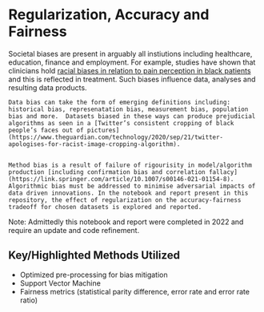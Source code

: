 # Regularization, Accuracy and Fairness
Societal biases are present in arguably all instiutions including healthcare, education, finance and employment. For example, studies have shown that clinicians hold [racial biases in relation to pain perception in black patients](https://www.ncbi.nlm.nih.gov/pmc/articles/PMC4843483/) and this is reflected in treatment. Such biases influence data, analyses and resulting data products. 


    Data bias can take the form of emerging definitions including: historical bias, represenatation bias, measurement bias, population bias and more.  Datasets biased in these ways can produce prejudicial algorithms as seen in a [Twitter’s consistent cropping of black people’s faces out of pictures](https://www.theguardian.com/technology/2020/sep/21/twitter-apologises-for-racist-image-cropping-algorithm). 

    
    Method bias is a result of failure of rigourisity in model/algorithm production [including confirmation bias and correlation fallacy](https://link.springer.com/article/10.1007/s00146-021-01154-8). Algorithmic bias must be addressed to minimise adversarial impacts of data driven innovations. In the notebook and report present in this repository, the effect of regularization on the accuracy-fairness tradeoff for chosen datasets is explored and reported.

Note: Admittedly this notebook and report were completed in 2022 and require an update and code refinement.

## Key/Highlighted Methods Utilized
- Optimized pre-processing for bias mitigation
- Support Vector Machine
- Fairness metrics (statistical parity difference, error rate and error rate ratio)
